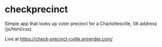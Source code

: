# checkprecinct
Simple app that looks up voter precinct for a Charlottesville, VA address (js/html/css)

Live at https://check-precinct-cville.onrender.com/
